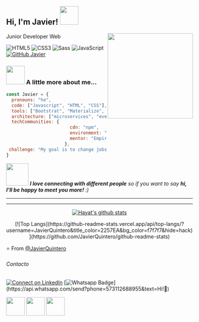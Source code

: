 <h2> Hi, I'm Javier! <img src="https://media.giphy.com/media/VgCDAzcKvsR6OM0uWg/giphy.gif" width="50"></h2>
<img align='right' src="https://media.giphy.com/media/dPkbLE1JdhqqkINhDw/giphy.gif" width="230">Junior Developer Web
</em></p>


![HTML5](https://img.shields.io/badge/-HTML5-%23E44D27?style=flat-square&logo=html5&logoColor=ffffff)
![CSS3](https://img.shields.io/badge/-CSS3-%231572B6?style=flat-square&logo=css3)
![Sass](https://img.shields.io/badge/-Sass-%23CC6699?style=flat-square&logo=sass&logoColor=ffffff)
![JavaScript](https://img.shields.io/badge/-JavaScript-black?style=flat-square&logo=javascript)
[![GitHub Javier](https://img.shields.io/github/followers/JavierQuintero?label=follow&style=social)](https://github.com/JavierQuintero)


### <img src="https://media.giphy.com/media/mGcNjsfWAjY5AEZNw6/giphy.gif" width="50"> A little more about me...  

```javascript
const Javier = {
  pronouns: "he",
  code: ["Javascript", "HTML", "CSS"],
  tools: ["Bootstrat", "Materialize", "Foundation Zurb"],
  architecture: ["microservices", "event-driven", "design system pattern"],
  techCommunities: {
                        cdn: "npm",
                        environment: "node",
                        mentor: "Empiricism"
                      },
 challenge: "My goal is to change jobsand always improve... "
}
```

<img src="https://media.giphy.com/media/LnQjpWaON8nhr21vNW/giphy.gif" width="60"> <em><b>I love connecting with different people</b> so if you want to say <b>hi, I'll be happy to meet you more!</b> :)</em>

---
<hr/>

<div align="center">


[![Hayat's github stats](https://github-readme-stats.vercel.app/api?username=JavierQuintero&show_icons=true&title_color=2257EA&icon_color=2257EA&bg_color=f7f7f7)](https://github.com/JavierQuintero/github-readme-stats)
</hr>
[![Top Langs](https://github-readme-stats.vercel.app/api/top-langs/?username=JavierQuintero&title_color=2257EA&bg_color=f7f7f7&hide=hack)](https://github.com/JavierQuintero/github-readme-stats)

</div>

⭐️ From [@JavierQuintero](https://github.com/JavierQuintero)
###### Contacto

[![Connect on LinkedIn](https://img.shields.io/badge/--linkedin?label=LinkedIn&logo=LinkedIn&style=social)](https://www.linkedin.com/in/javier-quintero-216399181)
[![Whatsapp Badge](https://img.shields.io/badge/-Whatsapp-4CA143?style=flat-square&labelColor=4CA143&logo=whatsapp&logoColor=white&link=https://api.whatsapp.com/send?phone=573112688955&text=Olá!)](https://api.whatsapp.com/send?phone=573112688955&text=Hi!🖖)


<code><a href="https://www.javascript.com/" target="_blank"><img height="50" src="https://www.vectorlogo.zone/logos/javascript/javascript-ar21.svg"></a></code>
<code><a href="https://git-scm.com//" target="_blank"><img height="50" src="https://www.vectorlogo.zone/logos/git-scm/git-scm-ar21.svg"></a></code>
<code><a href="https://cloud.google.com/" target="_blank"><img height="50" src="https://www.vectorlogo.zone/logos/google_cloud/google_cloud-ar21.svg"></a></code>
